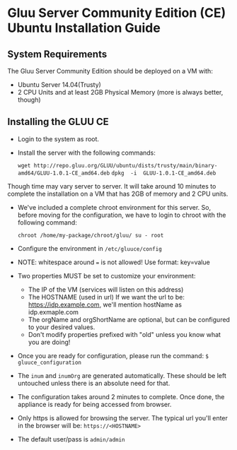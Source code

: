 # Gluu Server Community Edition (CE) Ubuntu Installation Guide

## System Requirements

The Gluu Server Community Edition should be deployed on a VM with:

* Ubuntu Server 14.04(Trusty)
* 2 CPU Units and at least 2GB Physical Memory (more is always better, though)


## Installing the GLUU CE

* Login to the system as root.
* Install the server with the following commands:

    `wget http://repo.gluu.org/GLUU/ubuntu/dists/trusty/main/binary-amd64/GLUU-1.0.1-CE_amd64.deb`
    `dpkg  -i  GLUU-1.0.1-CE_amd64.deb`


Though time may vary server to server.
It will take around 10 minutes to complete the installation on a VM that has 2GB of memory and 2 CPU units.

* We've included a complete chroot environment for this server. So, before moving for the configuration, we have to login to chroot with the following command: 

    `chroot /home/my-package/chroot/gluu/ su - root`

* Configure the environment in `/etc/gluuce/config`
* NOTE: whitespace around `=` is not allowed! Use format:
    key=value
* Two properties MUST be set to customize your environment:

	* The IP of the VM (services will listen on this address) 
  	* The HOSTNAME (used in url) If we want the url to be: https://idp.example.com, we'll mention hostName as idp.exmaple.com 
	* The orgName and orgShortName are optional, but can be configured to your desired values.
  	* Don't modify properties prefixed with "old" unless you know what you are doing!

* Once you are ready for configuration, please run the command: `$ gluuce_configuration`
* The `inum` and `inumOrg` are generated automatically. These should be left untouched unless there is an absolute need for that.
* The configuration takes around 2 minutes to complete. Once done, the appliance is ready for being accessed from browser.
* Only https is allowed for browsing the server. The typical url you'll enter in the browser will be: `https://<HOSTNAME>`
* The default user/pass is `admin/admin`
